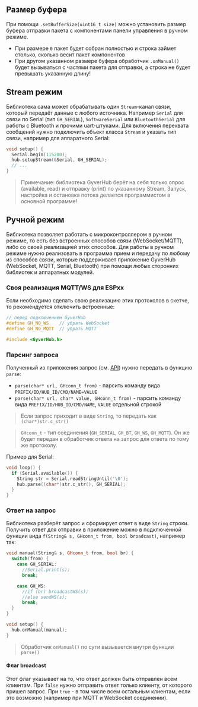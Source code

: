 ## Размер буфера
При помощи `.setBufferSize(uint16_t size)` можно установить размер буфера отправки пакета с компонентами панели управления в ручном режиме. 
- При размере `0` пакет будет собран полностью и строка займет столько, сколько весит пакет компонентов
- При другом указанном размере буфера обработчик `.onManual()` будет вызываться с частями пакета для отправки, а строка не будет превышать указанную длину!

## Stream режим
Библиотека сама может обрабатывать один `Stream`-канал связи, который передаёт данные с любого источника. Например `Serial` для связи по Serial (тип `GH_SERIAL`), `SoftwareSerial` или `BluetoothSerial` для работы с Bluetooth и прочими uart-штуками. Для включения перехвата сообщений нужно подключить объект класса `Stream` и указать тип связи, например для аппаратного Serial:

```cpp
void setup() {
  Serial.begin(115200);
  hub.setupStream(&Serial, GH_SERIAL);
  // ...
}
```

> Примечание: библиотека GyverHub берёт на себя только опрос (available, read) и отправку (print) по указанному Stream. Запуск, настройка и остановка потока делается программистом в основной программе!

## Ручной режим
Библиотека позволяет работать с микроконтроллером в ручном режиме, то есть без встроенных способов связи (WebSocket/MQTT), либо со своей реализацией этих способов. Для работы в ручном режиме нужно реализовать в программа прием и передачу по любому из способов связи, которые поддерживает приложение GyverHub (WebSocket, MQTT, Serial, Bluetooth) при помощи любых сторонних библиотек и аппаратных модулей.

### Своя реализация MQTT/WS для ESPxx
Если необходимо сделать свою реализацию этих протоколов в скетче, то рекомендуется отключить встроенные:
```cpp
// перед подключением GyverHub
#define GH_NO_WS    // убрать WebSocket
#define GH_NO_MQTT  // убрать MQTT

#include <GyverHub.h>
```

### Парсинг запроса
Полученный из приложения запрос (см. [API](https://github.com/GyverLibs/GyverHub/wiki#api)) нужно передать в функцию `parse`:
- `parse(char* url, GHconn_t from)` - парсить команду вида `PREFIX/ID/HUB_ID/CMD/NAME=VALUE`
- `parse(char* url, char* value, GHconn_t from)` - парсить команду вида `PREFIX/ID/HUB_ID/CMD/NAME`, `VALUE` отдельной строкой

> Если запрос приходит в виде `String`, то передать как `(char*)str.c_str()`

> `GHconn_t` - тип соединения (`GH_SERIAL`, `GH_BT`, `GH_WS`, `GH_MQTT`). Он же будет передан в обработчик ответа на запрос для ответа по тому же протоколу.

Пример для Serial:
```cpp
void loop() {
  if (Serial.available()) {
    String str = Serial.readStringUntil('\0');
    hub.parse((char*)str.c_str(), GH_SERIAL);
  }
}
```

### Ответ на запрос
Библиотека разберёт запрос и сформирует ответ в виде `String` строки. Получить ответ для отправки в приложение можно в подключенной функции вида `f(String& s, GHconn_t from, bool broadcast)`, например так:

```cpp
void manual(String& s, GHconn_t from, bool br) {
  switch(from) {
    case GH_SERIAL:
      //Serial.print(s);
      break;

    case GH_WS:
      //if (br) broadcastWS(s);
      //else sendWS(s);
      break;
  }
}

void setup() {
  hub.onManual(manual);
}
```

> Обработчик `onManual()` по сути вызывается внутри функции `parse()`

#### Флаг broadcast
Этот флаг указывает на то, что ответ должен быть отправлен всем клиентам. При `false` нужно отправить ответ только клиенту, от которого пришел запрос. При `true` - в том числе всем остальным клиентам, если это возможно (например при MQTT и WebSocket соединении).